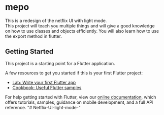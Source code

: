 # mepo

This is a redesign of the netflix UI with light mode. <br />This project will teach you multiple things and will give a good knowledge on how to use classes and objects efficiently. You will also learn how to use the export method in flutter.

## Getting Started

This project is a starting point for a Flutter application.

A few resources to get you started if this is your first Flutter project:

- [Lab: Write your first Flutter app](https://flutter.dev/docs/get-started/codelab)
- [Cookbook: Useful Flutter samples](https://flutter.dev/docs/cookbook)

For help getting started with Flutter, view our
[online documentation](https://flutter.dev/docs), which offers tutorials,
samples, guidance on mobile development, and a full API reference.
"# Netflix-UI-light-mode-" 
